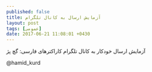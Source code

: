 ```yaml
---
published: false
title: آزمایش ارسال به کانال تلگرام
layout: post
tags: [عمومی]
date: 2017-06-21 11:08:01 +0430
---
```



آزمایش ارسال خودکار به کانال تلگرام
کاراکترهای فارسی: گچ پژ

@hamid_kurd